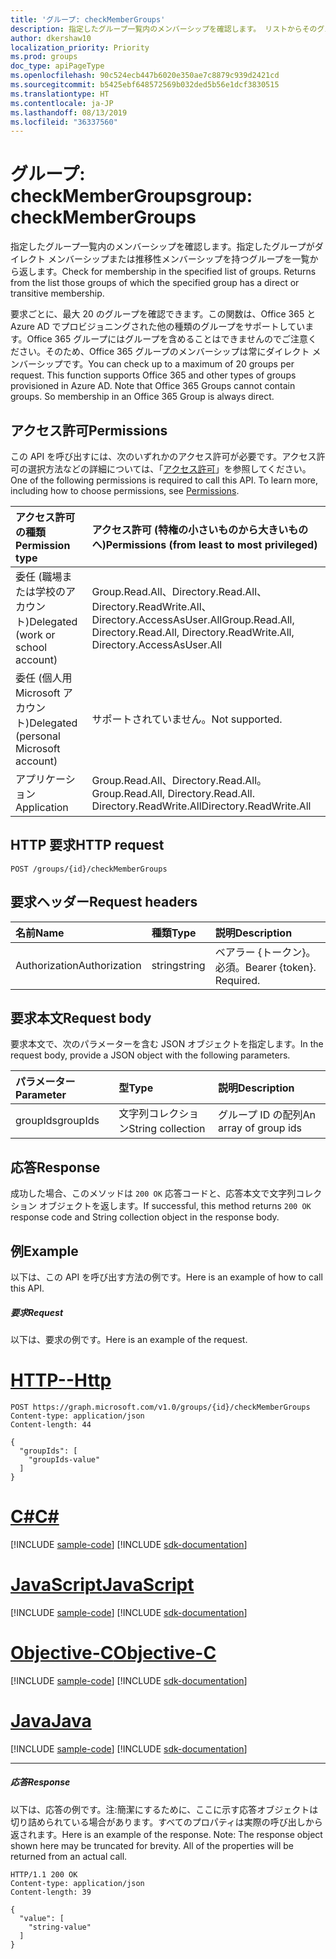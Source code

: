 ```yaml
---
title: 'グループ: checkMemberGroups'
description: 指定したグループ一覧内のメンバーシップを確認します。 リストからそのグループを返します。
author: dkershaw10
localization_priority: Priority
ms.prod: groups
doc_type: apiPageType
ms.openlocfilehash: 90c524ecb447b6020e350ae7c8879c939d2421cd
ms.sourcegitcommit: b5425ebf648572569b032ded5b56e1dcf3830515
ms.translationtype: HT
ms.contentlocale: ja-JP
ms.lasthandoff: 08/13/2019
ms.locfileid: "36337560"
---
```

# <a name="group-checkmembergroups"></a><span data-ttu-id="08763-104">グループ: checkMemberGroups</span><span class="sxs-lookup"><span data-stu-id="08763-104">group: checkMemberGroups</span></span>

<span data-ttu-id="08763-p102">指定したグループ一覧内のメンバーシップを確認します。指定したグループがダイレクト メンバーシップまたは推移性メンバーシップを持つグループを一覧から返します。</span><span class="sxs-lookup"><span data-stu-id="08763-p102">Check for membership in the specified list of groups. Returns from the list those groups of which the specified group has a direct or transitive membership.</span></span>

<span data-ttu-id="08763-p103">要求ごとに、最大 20 のグループを確認できます。この関数は、Office 365 と Azure AD でプロビジョニングされた他の種類のグループをサポートしています。Office 365 グループにはグループを含めることはできませんのでご注意ください。そのため、Office 365 グループのメンバーシップは常にダイレクト メンバーシップです。</span><span class="sxs-lookup"><span data-stu-id="08763-p103">You can check up to a maximum of 20 groups per request. This function supports Office 365 and other types of groups provisioned in Azure AD. Note that Office 365 Groups cannot contain groups. So membership in an Office 365 Group is always direct.</span></span>

## <a name="permissions"></a><span data-ttu-id="08763-111">アクセス許可</span><span class="sxs-lookup"><span data-stu-id="08763-111">Permissions</span></span>

<span data-ttu-id="08763-p104">この API を呼び出すには、次のいずれかのアクセス許可が必要です。アクセス許可の選択方法などの詳細については、「[アクセス許可](/graph/permissions-reference)」を参照してください。</span><span class="sxs-lookup"><span data-stu-id="08763-p104">One of the following permissions is required to call this API. To learn more, including how to choose permissions, see [Permissions](/graph/permissions-reference).</span></span>

| <span data-ttu-id="08763-114">アクセス許可の種類</span><span class="sxs-lookup"><span data-stu-id="08763-114">Permission type</span></span>                        | <span data-ttu-id="08763-115">アクセス許可 (特権の小さいものから大きいものへ)</span><span class="sxs-lookup"><span data-stu-id="08763-115">Permissions (from least to most privileged)</span></span>                                                 |
| :------------------------------------- | :------------------------------------------------------------------------------------------ |
| <span data-ttu-id="08763-116">委任 (職場または学校のアカウント)</span><span class="sxs-lookup"><span data-stu-id="08763-116">Delegated (work or school account)</span></span>     | <span data-ttu-id="08763-117">Group.Read.All、Directory.Read.All、Directory.ReadWrite.All、Directory.AccessAsUser.All</span><span class="sxs-lookup"><span data-stu-id="08763-117">Group.Read.All, Directory.Read.All, Directory.ReadWrite.All, Directory.AccessAsUser.All</span></span> |
| <span data-ttu-id="08763-118">委任 (個人用 Microsoft アカウント)</span><span class="sxs-lookup"><span data-stu-id="08763-118">Delegated (personal Microsoft account)</span></span> | <span data-ttu-id="08763-119">サポートされていません。</span><span class="sxs-lookup"><span data-stu-id="08763-119">Not supported.</span></span>                                                                              |
| <span data-ttu-id="08763-120">アプリケーション</span><span class="sxs-lookup"><span data-stu-id="08763-120">Application</span></span>                            | <span data-ttu-id="08763-121">Group.Read.All、Directory.Read.All。</span><span class="sxs-lookup"><span data-stu-id="08763-121">Group.Read.All, Directory.Read.All.</span></span> <span data-ttu-id="08763-122">Directory.ReadWrite.All</span><span class="sxs-lookup"><span data-stu-id="08763-122">Directory.ReadWrite.All</span></span>                               |



## <a name="http-request"></a><span data-ttu-id="08763-123">HTTP 要求</span><span class="sxs-lookup"><span data-stu-id="08763-123">HTTP request</span></span>

<!-- { "blockType": "ignored" } -->

```http
POST /groups/{id}/checkMemberGroups
```

## <a name="request-headers"></a><span data-ttu-id="08763-124">要求ヘッダー</span><span class="sxs-lookup"><span data-stu-id="08763-124">Request headers</span></span>

| <span data-ttu-id="08763-125">名前</span><span class="sxs-lookup"><span data-stu-id="08763-125">Name</span></span>          | <span data-ttu-id="08763-126">種類</span><span class="sxs-lookup"><span data-stu-id="08763-126">Type</span></span>   | <span data-ttu-id="08763-127">説明</span><span class="sxs-lookup"><span data-stu-id="08763-127">Description</span></span>               |
| :------------ | :----- | :------------------------ |
| <span data-ttu-id="08763-128">Authorization</span><span class="sxs-lookup"><span data-stu-id="08763-128">Authorization</span></span> | <span data-ttu-id="08763-129">string</span><span class="sxs-lookup"><span data-stu-id="08763-129">string</span></span> | <span data-ttu-id="08763-p106">ベアラー {トークン}。必須。</span><span class="sxs-lookup"><span data-stu-id="08763-p106">Bearer {token}. Required.</span></span> |

## <a name="request-body"></a><span data-ttu-id="08763-132">要求本文</span><span class="sxs-lookup"><span data-stu-id="08763-132">Request body</span></span>

<span data-ttu-id="08763-133">要求本文で、次のパラメーターを含む JSON オブジェクトを指定します。</span><span class="sxs-lookup"><span data-stu-id="08763-133">In the request body, provide a JSON object with the following parameters.</span></span>

| <span data-ttu-id="08763-134">パラメーター</span><span class="sxs-lookup"><span data-stu-id="08763-134">Parameter</span></span> | <span data-ttu-id="08763-135">型</span><span class="sxs-lookup"><span data-stu-id="08763-135">Type</span></span>              | <span data-ttu-id="08763-136">説明</span><span class="sxs-lookup"><span data-stu-id="08763-136">Description</span></span>           |
| :-------- | :---------------- | :-------------------- |
| <span data-ttu-id="08763-137">groupIds</span><span class="sxs-lookup"><span data-stu-id="08763-137">groupIds</span></span>  | <span data-ttu-id="08763-138">文字列コレクション</span><span class="sxs-lookup"><span data-stu-id="08763-138">String collection</span></span> | <span data-ttu-id="08763-139">グループ ID の配列</span><span class="sxs-lookup"><span data-stu-id="08763-139">An array of group ids</span></span> |

## <a name="response"></a><span data-ttu-id="08763-140">応答</span><span class="sxs-lookup"><span data-stu-id="08763-140">Response</span></span>

<span data-ttu-id="08763-141">成功した場合、このメソッドは `200 OK` 応答コードと、応答本文で文字列コレクション オブジェクトを返します。</span><span class="sxs-lookup"><span data-stu-id="08763-141">If successful, this method returns `200 OK` response code and String collection object in the response body.</span></span>

## <a name="example"></a><span data-ttu-id="08763-142">例</span><span class="sxs-lookup"><span data-stu-id="08763-142">Example</span></span>

<span data-ttu-id="08763-143">以下は、この API を呼び出す方法の例です。</span><span class="sxs-lookup"><span data-stu-id="08763-143">Here is an example of how to call this API.</span></span>

##### <a name="request"></a><span data-ttu-id="08763-144">要求</span><span class="sxs-lookup"><span data-stu-id="08763-144">Request</span></span>

<span data-ttu-id="08763-145">以下は、要求の例です。</span><span class="sxs-lookup"><span data-stu-id="08763-145">Here is an example of the request.</span></span>


# <a name="httptabhttp"></a>[<span data-ttu-id="08763-146">HTTP</span><span class="sxs-lookup"><span data-stu-id="08763-146">--Http</span></span>](#tab/http)
<!-- {
  "blockType": "request",
  "name": "group_checkmembergroups"
}-->

```http
POST https://graph.microsoft.com/v1.0/groups/{id}/checkMemberGroups
Content-type: application/json
Content-length: 44

{
  "groupIds": [
    "groupIds-value"
  ]
}
```
# <a name="ctabcsharp"></a>[<span data-ttu-id="08763-147">C#</span><span class="sxs-lookup"><span data-stu-id="08763-147">C#</span></span>](#tab/csharp)
[!INCLUDE [sample-code](../includes/snippets/csharp/group-checkmembergroups-csharp-snippets.md)]
[!INCLUDE [sdk-documentation](../includes/snippets/snippets-sdk-documentation-link.md)]

# <a name="javascripttabjavascript"></a>[<span data-ttu-id="08763-148">JavaScript</span><span class="sxs-lookup"><span data-stu-id="08763-148">JavaScript</span></span>](#tab/javascript)
[!INCLUDE [sample-code](../includes/snippets/javascript/group-checkmembergroups-javascript-snippets.md)]
[!INCLUDE [sdk-documentation](../includes/snippets/snippets-sdk-documentation-link.md)]

# <a name="objective-ctabobjc"></a>[<span data-ttu-id="08763-149">Objective-C</span><span class="sxs-lookup"><span data-stu-id="08763-149">Objective-C</span></span>](#tab/objc)
[!INCLUDE [sample-code](../includes/snippets/objc/group-checkmembergroups-objc-snippets.md)]
[!INCLUDE [sdk-documentation](../includes/snippets/snippets-sdk-documentation-link.md)]

# <a name="javatabjava"></a>[<span data-ttu-id="08763-150">Java</span><span class="sxs-lookup"><span data-stu-id="08763-150">Java</span></span>](#tab/java)
[!INCLUDE [sample-code](../includes/snippets/java/group-checkmembergroups-java-snippets.md)]
[!INCLUDE [sdk-documentation](../includes/snippets/snippets-sdk-documentation-link.md)]

---


##### <a name="response"></a><span data-ttu-id="08763-151">応答</span><span class="sxs-lookup"><span data-stu-id="08763-151">Response</span></span>

<span data-ttu-id="08763-p107">以下は、応答の例です。注:簡潔にするために、ここに示す応答オブジェクトは切り詰められている場合があります。すべてのプロパティは実際の呼び出しから返されます。</span><span class="sxs-lookup"><span data-stu-id="08763-p107">Here is an example of the response. Note: The response object shown here may be truncated for brevity. All of the properties will be returned from an actual call.</span></span>

<!-- {
  "blockType": "response",
  "truncated": true,
  "@odata.type": "string",
  "isCollection": true
} -->

```http
HTTP/1.1 200 OK
Content-type: application/json
Content-length: 39

{
  "value": [
    "string-value"
  ]
}
```

<!-- uuid: 8fcb5dbc-d5aa-4681-8e31-b001d5168d79
2015-10-25 14:57:30 UTC -->

<!-- {
  "type": "#page.annotation",
  "description": "group: checkMemberGroups",
  "keywords": "",
  "section": "documentation",
  "tocPath": "",
  "suppressions": [
  ]
}-->
